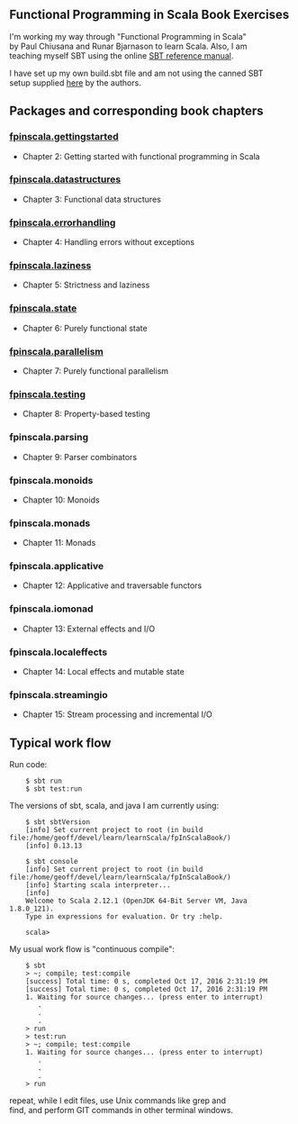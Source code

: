 ## Functional Programming in Scala Book Exercises

I'm working my way through "Functional Programming in Scala"<br>
by Paul Chiusana and Runar Bjarnason to learn Scala.  Also, I am<br>
teaching myself SBT using the online
[SBT reference manual](http://www.scala-sbt.org/).

I have set up my own build.sbt file and am not using the canned SBT<br>
setup supplied [here](https://github.com/fpinscala/fpinscala) by the
authors.

## Packages and corresponding book chapters

### [fpinscala.gettingstarted](src/main/scala/fpinscala/gettingstarted/)
* Chapter 2: Getting started with functional programming in Scala

### [fpinscala.datastructures](src/main/scala/fpinscala/datastructures/)
* Chapter 3: Functional data structures

### [fpinscala.errorhandling](src/main/scala/fpinscala/errorhandling/)
* Chapter 4: Handling errors without exceptions

### [fpinscala.laziness](src/main/scala/fpinscala/laziness/)
* Chapter 5: Strictness and laziness

### [fpinscala.state](src/main/scala/fpinscala/state/)
* Chapter 6: Purely functional state

### [fpinscala.parallelism](src/main/scala/fpinscala/parallelism/)
* Chapter 7: Purely functional parallelism

### [fpinscala.testing](src/main/scala/fpinscala/testing/)
* Chapter 8: Property-based testing

### fpinscala.parsing
* Chapter 9: Parser combinators

### fpinscala.monoids
* Chapter 10: Monoids

### fpinscala.monads
* Chapter 11: Monads

### fpinscala.applicative
* Chapter 12: Applicative and traversable functors

### fpinscala.iomonad
* Chapter 13: External effects and I/O

### fpinscala.localeffects
* Chapter 14: Local effects and mutable state

### fpinscala.streamingio
* Chapter 15: Stream processing and incremental I/O

## Typical work flow

Run code:
```
    $ sbt run
    $ sbt test:run
```
The versions of sbt, scala, and java I am currently using:
```
    $ sbt sbtVersion
    [info] Set current project to root (in build file:/home/geoff/devel/learn/learnScala/fpInScalaBook/)
    [info] 0.13.13

    $ sbt console
    [info] Set current project to root (in build file:/home/geoff/devel/learn/learnScala/fpInScalaBook/)
    [info] Starting scala interpreter...
    [info] 
    Welcome to Scala 2.12.1 (OpenJDK 64-Bit Server VM, Java 1.8.0_121).
    Type in expressions for evaluation. Or try :help.

    scala> 
```
My usual work flow is "continuous compile":
```
    $ sbt
    > ~; compile; test:compile
    [success] Total time: 0 s, completed Oct 17, 2016 2:31:19 PM
    [success] Total time: 0 s, completed Oct 17, 2016 2:31:19 PM
    1. Waiting for source changes... (press enter to interrupt)
       .
       .
       .
    > run
    > test:run
    > ~; compile; test:compile
    1. Waiting for source changes... (press enter to interrupt)
       .
       .
       .
    > run
```
repeat, while I edit files, use Unix commands like grep and<br>
find, and perform GIT commands in other terminal windows.
